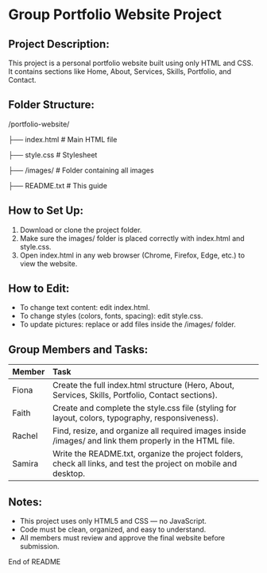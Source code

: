 
Group Portfolio Website Project
================================

Project Description:
--------------------
This project is a personal portfolio website built using only HTML and CSS.
It contains sections like Home, About, Services, Skills, Portfolio, and Contact.

Folder Structure:
-----------------
/portfolio-website/

├── index.html        # Main HTML file

├── style.css         # Stylesheet

├── /images/          # Folder containing all images

├── README.txt        # This guide


How to Set Up:
--------------
1. Download or clone the project folder.
2. Make sure the images/ folder is placed correctly with index.html and style.css.
3. Open index.html in any web browser (Chrome, Firefox, Edge, etc.) to view the website.

How to Edit:
------------
- To change text content: edit index.html.
- To change styles (colors, fonts, spacing): edit style.css.
- To update pictures: replace or add files inside the /images/ folder.

Group Members and Tasks:
------------------------
| Member   | Task |
|:---------|:-----|
| Fiona    | Create the full index.html structure (Hero, About, Services, Skills, Portfolio, Contact sections). |
| Faith    | Create and complete the style.css file (styling for layout, colors, typography, responsiveness). |
| Rachel   | Find, resize, and organize all required images inside /images/ and link them properly in the HTML file. |
| Samira   | Write the README.txt, organize the project folders, check all links, and test the project on mobile and desktop. |

Notes:
------
- This project uses only HTML5 and CSS — no JavaScript.
- Code must be clean, organized, and easy to understand.
- All members must review and approve the final website before submission.

End of README

